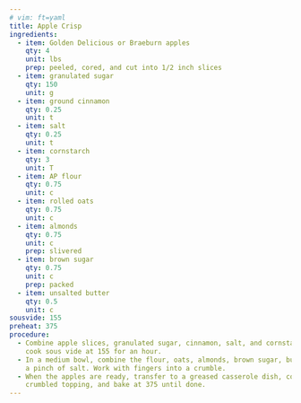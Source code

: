 ```yaml
---
# vim: ft=yaml
title: Apple Crisp
ingredients:
  - item: Golden Delicious or Braeburn apples
    qty: 4
    unit: lbs
    prep: peeled, cored, and cut into 1/2 inch slices
  - item: granulated sugar
    qty: 150
    unit: g
  - item: ground cinnamon
    qty: 0.25
    unit: t
  - item: salt
    qty: 0.25
    unit: t
  - item: cornstarch
    qty: 3
    unit: T
  - item: AP flour
    qty: 0.75
    unit: c
  - item: rolled oats
    qty: 0.75
    unit: c
  - item: almonds
    qty: 0.75
    unit: c
    prep: slivered
  - item: brown sugar
    qty: 0.75
    unit: c
    prep: packed
  - item: unsalted butter
    qty: 0.5
    unit: c
sousvide: 155
preheat: 375
procedure:
  - Combine apple slices, granulated sugar, cinnamon, salt, and cornstarch and
    cook sous vide at 155 for an hour.
  - In a medium bowl, combine the flour, oats, almonds, brown sugar, butter, and
    a pinch of salt. Work with fingers into a crumble.
  - When the apples are ready, transfer to a greased casserole dish, cover with
    crumbled topping, and bake at 375 until done.
---
```

